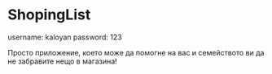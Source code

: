 # ShopingList

username: kaloyan 
password: 123

Просто приложение, което може да помогне на вас и семейството ви да не забравите нещо в магазина!
